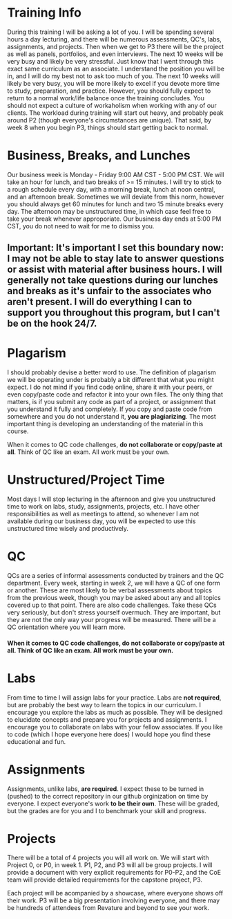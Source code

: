 # Training Info
During this training I will be asking a lot of you. I will be spending several hours a day lecturing, and there will be numerous assessments, QC's, labs, assignments, and projects. Then when we get to P3 there will be the project as well as panels, portfolios, and even interviews. The next 10 weeks will be very busy and likely be very stressful. Just know that I went through this exact same curriculum as an associate. I understand the position you will be in, and I will do my best not to ask too much of you. The next 10 weeks will likely be very busy, you will be more likely to excel if you devote more time to study, preparation, and practice. However, you should fully expect to return to a normal work/life balance once the training concludes. You should not expect a culture of workaholism when working with any of our clients. The workload during training will start out heavy, and probably peak around P2 (though everyone's circumstances are unique). That said, by week 8 when you begin P3, things should start getting back to normal. 

# Business, Breaks, and Lunches
Our business week is Monday - Friday 9:00 AM CST - 5:00 PM CST. We will take an hour for lunch, and two breaks of >= 15 minutes. I will try to stick to a rough schedule every day, with a morning break, lunch at noon central, and an afternoon break. Sometimes we will deviate from this norm, however you should always get 60 minutes for lunch and two 15 minute breaks every day. The afternoon may be unstructured time, in which case feel free to take your break whenever approporiate. Our business day ends at 5:00 PM CST, you do not need to wait for me to dismiss you.

## Important: It's important I set this boundary now: I may not be able to stay late to answer questions or assist with material after business hours. I will generally not take questions during our lunches and breaks as it's unfair to the associates who aren't present. I will do everything I can to support you throughout this program, but I can't be on the hook 24/7.

# Plagarism
I should probably devise a better word to use. The definition of plagarism we will be operating under is probably a bit different that what you might expect. I do not mind if you find code online, share it with your peers, or even copy/paste code and refactor it into your own files. The only thing that matters, is if you submit any code as part of a project, or assignment that you understand it fully and completely. If you copy and paste code from somewhere and you do not understand it, **you are plagiarizing**. The most important thing is developing an understanding of the material in this course.
  
When it comes to QC code challenges, **do not collaborate or copy/paste at all**. Think of QC like an exam. All work must be your own.

# Unstructured/Project Time
Most days I will stop lecturing in the afternoon and give you unstructured time to work on labs, study, assignments, projects, etc. I have other responsibilities as well as meetings to attend, so whenever I am not available during our business day, you will be expected to use this unstructured time wisely and productively.

# QC
QCs are a series of informal assessments conducted by trainers and the QC department. Every week, starting in week 2, we will have a QC of one form or another. These are most likely to be verbal assessments about topics from the previous week, though you may be asked about any and all topics covered up to that point. There are also code challenges. Take these QCs very seriously, but don't stress yourself overmuch. They are important, but they are not the only way your progress will be measured. There will be a QC orientation where you will learn more.
  
#### When it comes to QC code challenges, **do not collaborate or copy/paste at all**. Think of QC like an exam. All work must be your own.

# Labs
From time to time I will assign labs for your practice. Labs are **not required**, but are probably the best way to learn the topics in our curriculum. I encourage you explore the labs as much as possible. They will be designed to elucidate concepts and prepare you for projects and assignments. I encourage you to collaborate on labs with your fellow associates. If you like to code (which I hope everyone here does) I would hope you find these educational and fun.

# Assignments
Assignments, unlike labs, **are required**. I expect these to be turned in (pushed) to the correct repository in our github orginization on time by everyone. I expect everyone's work **to be their own**. These will be graded, but the grades are for you and I to benchmark your skill and progress. 

# Projects
There will be a total of 4 projects you will all work on. We will start with Project 0, or P0, in week 1. P1, P2, and P3 will all be group projects. I will provide a document with very explicit requirements for P0-P2, and the CoE team will provide detailed requirements for the capstone project, P3.
  
Each project will be acompanied by a showcase, where everyone shows off their work. P3 will be a big presentation involving everyone, and there may be hundreds of attendees from Revature and beyond to see your work.

